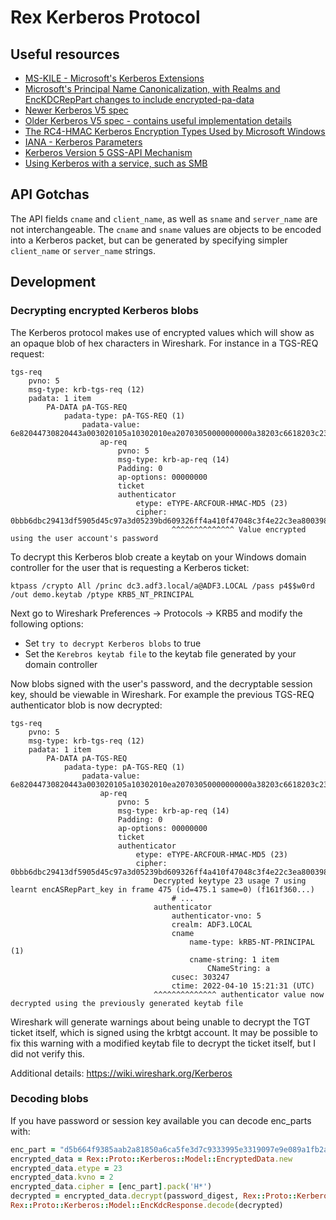 # Rex Kerberos Protocol

## Useful resources

- [MS-KILE - Microsoft's Kerberos Extensions](https://docs.microsoft.com/en-us/openspecs/windows_protocols/ms-kile/2a32282e-dd48-4ad9-a542-609804b02cc9)
- [Microsoft's Principal Name Canonicalization, with Realms and EncKDCRepPart changes to include encrypted-pa-data](https://datatracker.ietf.org/doc/html/rfc6806.html)
- [Newer Kerberos V5 spec](https://datatracker.ietf.org/doc/html/rfc4120)
- [Older Kerberos V5 spec - contains useful implementation details](https://datatracker.ietf.org/doc/html/rfc1510)
- [The RC4-HMAC Kerberos Encryption Types Used by Microsoft Windows](https://datatracker.ietf.org/doc/rfc4757/)
- [IANA - Kerberos Parameters](https://www.iana.org/assignments/kerberos-parameters/kerberos-parameters.xhtml)
- [Kerberos Version 5 GSS-API Mechanism](https://datatracker.ietf.org/doc/html/rfc1964)
- [Using Kerberos with a service, such as SMB](https://docs.microsoft.com/en-us/openspecs/windows_protocols/ms-authsod/a85e4e1c-58c1-4753-b42f-903deb663430)

## API Gotchas

The API fields `cname` and `client_name`, as well as `sname` and `server_name` are not interchangeable.
The `cname` and `sname` values are objects to be encoded into a Kerberos packet, but can be generated by specifying
simpler `client_name` or `server_name` strings.

## Development

### Decrypting encrypted Kerberos blobs

The Kerberos protocol makes use of encrypted values which will show as an opaque blob of hex characters in Wireshark.
For instance in a TGS-REQ request:

```
tgs-req
    pvno: 5
    msg-type: krb-tgs-req (12)
    padata: 1 item
        PA-DATA pA-TGS-REQ
            padata-type: pA-TGS-REQ (1)
                padata-value: 6e82044730820443a003020105a10302010ea20703050000000000a38203c6618203c230…
                    ap-req
                        pvno: 5
                        msg-type: krb-ap-req (14)
                        Padding: 0
                        ap-options: 00000000
                        ticket
                        authenticator
                            etype: eTYPE-ARCFOUR-HMAC-MD5 (23)
                            cipher: 0bbb6dbc29413df5905d45c97a3d05239bd609326ff4a410f47048c3f4e22c3ea8003985…
                                    ^^^^^^^^^^^^^^ Value encrypted using the user account's password
```

To decrypt this Kerberos blob create a keytab on your Windows domain controller for the user that is requesting a Kerberos ticket:

```
ktpass /crypto All /princ dc3.adf3.local/a@ADF3.LOCAL /pass p4$$w0rd /out demo.keytab /ptype KRB5_NT_PRINCIPAL
```

Next go to Wireshark Preferences -> Protocols -> KRB5 and modify the following options:
- Set `try to decrypt Kerberos blobs` to true
- Set the `Kerebros keytab file` to the keytab file generated by your domain controller

Now blobs signed with the user's password, and the decryptable session key, should be viewable in Wireshark.
For example the previous TGS-REQ authenticator blob is now decrypted:

```
tgs-req
    pvno: 5
    msg-type: krb-tgs-req (12)
    padata: 1 item
        PA-DATA pA-TGS-REQ
            padata-type: pA-TGS-REQ (1)
                padata-value: 6e82044730820443a003020105a10302010ea20703050000000000a38203c6618203c230…
                    ap-req
                        pvno: 5
                        msg-type: krb-ap-req (14)
                        Padding: 0
                        ap-options: 00000000
                        ticket
                        authenticator
                            etype: eTYPE-ARCFOUR-HMAC-MD5 (23)
                            cipher: 0bbb6dbc29413df5905d45c97a3d05239bd609326ff4a410f47048c3f4e22c3ea8003985…
                                Decrypted keytype 23 usage 7 using learnt encASRepPart_key in frame 475 (id=475.1 same=0) (f161f360...)
                                    # ... 
                                authenticator
                                    authenticator-vno: 5
                                    crealm: ADF3.LOCAL
                                    cname
                                        name-type: kRB5-NT-PRINCIPAL (1)
                                        cname-string: 1 item
                                            CNameString: a
                                    cusec: 303247
                                    ctime: 2022-04-10 15:21:31 (UTC)
                                ^^^^^^^^^^^^^^ authenticator value now decrypted using the previously generated keytab file
```

Wireshark will generate warnings about being unable to decrypt the TGT ticket itself, which is signed using the krbtgt account.
It may be possible to fix this warning with a modified keytab file to decrypt the ticket itself, but I did not verify this.

Additional details: https://wiki.wireshark.org/Kerberos


### Decoding blobs

If you have password or session key available you can decode enc_parts with:

```ruby
enc_part = "d5b664f9385aab2a81850a6ca5fe3d7c9333995e3319097e9e089a1fb2ae60480ce9ef94dee65c3c742ce34bffcc8563375b48bb08cf0702605df111d052ad27508bb5cbb855600ddfd53fe473ce5ac09394552243d9dd8d90"
encrypted_data = Rex::Proto::Kerberos::Model::EncryptedData.new
encrypted_data.etype = 23
encrypted_data.kvno = 2
encrypted_data.cipher = [enc_part].pack('H*')
decrypted = encrypted_data.decrypt(password_digest, Rex::Proto::Kerberos::Crypto::ENC_AS_RESPONSE)
Rex::Proto::Kerberos::Model::EncKdcResponse.decode(decrypted)
```
